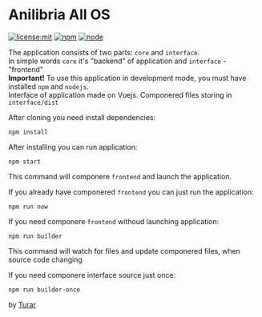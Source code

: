 # Anilibria All OS

[![license:mit](https://img.shields.io/badge/license-mit-blue.svg)](https://opensource.org/licenses/MIT)
[![npm](https://img.shields.io/npm/v/npm.svg)](https://www.npmjs.com/)
[![node](https://img.shields.io/node/v/electron.svg)](https://nodejs.org/)

The application consists of two parts: `core` and `interface`.  
In simple words `core` it's "backend" of application and `interface` - "frontend"  
__Important!__ To use this application in development mode, you must have installed `npm` and `nodejs`.  
Interface of application made on Vuejs. Componered files storing in `interface/dist`  

After cloning you need install dependencies:
```shell
npm install
```

After installing you can run application:
```shell
npm start
```
This command will componere `frontend` and launch the application.


If you already have componered `frontend` you can just run the application:
```shell
npm run now
```

If you need componere `frontend` withoud launching application:
```shell
npm run builder
```
This command will watch for files and update componered files, when source code changing

If you need componere interface source just once:
```shell
npm run builder-once
```

by [Turar](https://vk.com/turarabu)